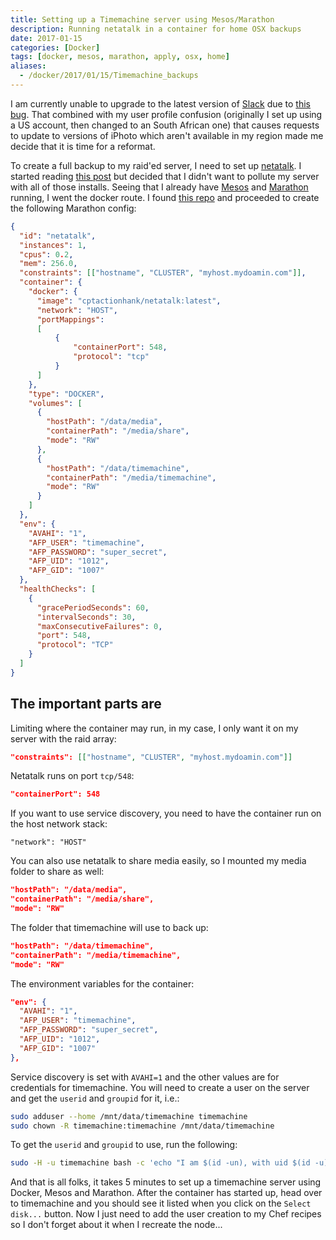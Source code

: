 ```yaml
---
title: Setting up a Timemachine server using Mesos/Marathon
description: Running netatalk in a container for home OSX backups
date: 2017-01-15
categories: [Docker]
tags: [docker, mesos, marathon, apply, osx, home]
aliases:
  - /docker/2017/01/15/Timemachine_backups
---
```


I am currently unable to upgrade to the latest version of [Slack](https://slackhq.com) due to [this bug](https://github.com/electron/electron/issues/7840). That combined with my user profile confusion (originally I set up using a US account, then changed to an South African one) that causes requests to update to versions of iPhoto which aren't available in my region made me decide that it is time for a reformat.  

To create a full backup to my raid'ed server, I need to set up [netatalk](http://netatalk.sourceforge.net/). I started reading [this post](https://samuelhewitt.com/blog/2015-09-12-debian-linux-server-mac-os-time-machine-backups-how-to) but decided that I didn't want to pollute my server with all of those installs. Seeing that I already have [Mesos](http://mesos.apache.org/) and [Marathon](https://mesosphere.github.io/marathon/) running, I went the docker route. I found [this repo](https://github.com/cptactionhank/docker-netatalk) and proceeded to create the following Marathon config:

```json
{
  "id": "netatalk",
  "instances": 1,
  "cpus": 0.2,
  "mem": 256.0,
  "constraints": [["hostname", "CLUSTER", "myhost.mydoamin.com"]],
  "container": {
    "docker": {
      "image": "cptactionhank/netatalk:latest",
      "network": "HOST",
      "portMappings":
      [
          {
              "containerPort": 548,
              "protocol": "tcp"
          }
      ]
    },
    "type": "DOCKER",
    "volumes": [
      {
        "hostPath": "/data/media",
        "containerPath": "/media/share",
        "mode": "RW"
      },
      {
        "hostPath": "/data/timemachine",
        "containerPath": "/media/timemachine",
        "mode": "RW"
      }
    ]
  },
  "env": {
    "AVAHI": "1",
    "AFP_USER": "timemachine",
    "AFP_PASSWORD": "super_secret",
    "AFP_UID": "1012",
    "AFP_GID": "1007"
  },
  "healthChecks": [
    {
      "gracePeriodSeconds": 60,
      "intervalSeconds": 30,
      "maxConsecutiveFailures": 0,
      "port": 548,
      "protocol": "TCP"
    }
  ]
}
```

## The important parts are

Limiting where the container may run, in my case, I only want it on my server with the raid array:

```json
"constraints": [["hostname", "CLUSTER", "myhost.mydoamin.com"]]
```

Netatalk runs on port `tcp/548`:

```json
"containerPort": 548
```

If you want to use service discovery, you need to have the container run on the host network stack:

```jsaon
"network": "HOST"
```

You can also use netatalk to share media easily, so I mounted my media folder to share as well:

```json
"hostPath": "/data/media",
"containerPath": "/media/share",
"mode": "RW"
```

The folder that timemachine will use to back up:

```json
"hostPath": "/data/timemachine",
"containerPath": "/media/timemachine",
"mode": "RW"
```

The environment variables for the container:

```json
"env": {
  "AVAHI": "1",
  "AFP_USER": "timemachine",
  "AFP_PASSWORD": "super_secret",
  "AFP_UID": "1012",
  "AFP_GID": "1007"
},
```

Service discovery is set with `AVAHI=1` and the other values are for credentials for timemachine. You will need to create a user on the server and get the `userid` and `groupid` for it, i.e.:

```bash
sudo adduser --home /mnt/data/timemachine timemachine
sudo chown -R timemachine:timemachine /mnt/data/timemachine
```

To get the `userid` and `groupid` to use, run the following:

```bash
sudo -H -u timemachine bash -c 'echo "I am $(id -un), with uid $(id -u) and gid $(id -g)"'
```

And that is all folks, it takes 5 minutes to set up a timemachine server using Docker, Mesos and Marathon. After the container has started up, head over to timemachine and you should see it listed when you click on the `Select disk...` button. Now I just need to add the user creation to my Chef recipes so I don't forget about it when I recreate the node...
